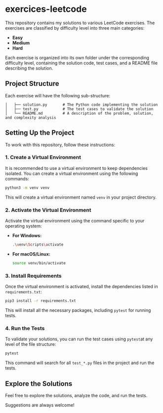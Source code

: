 # exercices-leetcode

This repository contains my solutions to various LeetCode exercises. The exercises are classified by difficulty level into three main categories:

- **Easy**
- **Medium**
- **Hard**

Each exercise is organized into its own folder under the corresponding difficulty level, containing the solution code, test cases, and a README file describing the solution.

## Project Structure

Each exercise will have the following sub-structure:

```plaintext
│   ├── solution.py       # The Python code implementing the solution
│   ├── test.py           # The test cases to validate the solution
│   └── README.md         # A description of the problem, solution, and complexity analysis
```

## Setting Up the Project

To work with this repository, follow these instructions:

### 1. Create a Virtual Environment

It is recommended to use a virtual environment to keep dependencies isolated. You can create a virtual environment using the following commands:

```bash
python3 -m venv venv
```

This will create a virtual environment named `venv` in your project directory.

### 2. Activate the Virtual Environment

Activate the virtual environment using the command specific to your operating system:

- **For Windows:**

    ```bash
    .\venv\Scripts\activate
    ```

- **For macOS/Linux:**

    ```bash
    source venv/bin/activate
    ```

### 3. Install Requirements

Once the virtual environment is activated, install the dependencies listed in `requirements.txt`:

```bash
pip3 install -r requirements.txt
```

This will install all the necessary packages, including `pytest` for running tests.

### 4. Run the Tests

To validate your solutions, you can run the test cases using `pytest`at any level of the file structure:

```bash
pytest
```

This command will search for all `test_*.py` files in the project and run the tests.

## Explore the Solutions

Feel free to explore the solutions, analyze the code, and run the tests. 

Suggestions are always welcome!